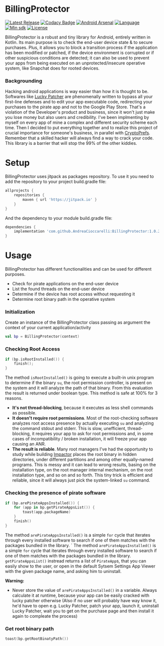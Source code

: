 # BillingProtector
[![Latest Release](https://jitpack.io/v/AndreaCioccarelli/BillingProtector.svg)](https://jitpack.io/#AndreaCioccarelli/BillingProtector)
[![Codacy Badge](https://api.codacy.com/project/badge/Grade/a5bcdb5592d042f1825457fb9fafb778)](https://www.codacy.com/app/cioccarelliandrea01/BillingProtector)
[![Android Arsenal](https://img.shields.io/badge/Android%20Arsenal-BillingProtector-green.svg?style=flat)](https://android-arsenal.com/details/1/7289)
[![Language](https://img.shields.io/badge/language-kotlin-orange.svg)](https://github.com/AndreaCioccarelli/LogKit/blob/master/library/build.gradle)
[![Min sdk](https://img.shields.io/badge/minsdk-14-yellow.svg)](https://github.com/AndreaCioccarelli/LogKit/blob/master/library/build.gradle)
[![License](https://img.shields.io/hexpm/l/plug.svg)](https://github.com/AndreaCioccarelli/BillingProtector/blob/master/LICENSE)

BillingProtector is a robust and tiny library for Android, entirely written in Kotlin. Its main purpose is to check the end-user device state & to secure purchases. 
Plus, it allows you to block a transition process if the application has been modified or patched, if the device environment is corrupted or if other suspicious conditions are detected; it can also be used to prevent your apps from being executed on an unprotected/insecure operative system, like Snapchat does for rooted devices.

### Backgrounding
Hacking android applications is way easier than how it is thought to be. Softwares like [Lucky Patcher](https://www.luckypatchers.com) are phenomenally written to bypass all your first-line defenses and to edit your app executable code, redirecting your purchases to the pirate app and not to the Google Play Store.
That's a violation of the Developer's product and business, since it won't just make you lose money but also users and credibility.
I've been implmenting by myself on every app of mine a complex and different security scheme each time. Then I decided to put everything together and to realize this project of crucial importance for someone's business, in parallel with [CryptoPrefs](https://github.com/AndreaCioccarelli/CryptoPrefs).
Remember that a skilled hacker will always find a way to crack your code. This library is a barrier that will stop the 99% of the other kiddies.

# Setup
BillingProtector uses jitpack as packages repository.
To use it you need to add the repository to your project build.gradle file:
```gradle
allprojects {
    repositories {
        maven { url 'https://jitpack.io' }
    }
}
```
And the dependency to your module build.gradle file:
```gradle
dependencies {
    implementation 'com.github.AndreaCioccarelli:BillingProtector:1.0.2'
}
```

# Usage
BillingProtector has different functionalities and can be used for different purposes.
- Check for pirate applications on the end-user device
- List the found threads on the end-user device
- Determine if the device has root access without requesting it
- Determine root binary path in the operative system

### Initialization
Create an instance of the BillingProtector class passing as argument the context of your current application/activity
```kotlin
val bp = BillingProtector(context)
```

### Checking Root Access
```kotlin
if (bp.isRootInstalled()) {
    finish();
}
```

The method `isRootInstalled()` is going to execute a built-in unix program to determine if the binary `su`, the root permission controller, is present on the system and it will analyze the path of that binary. From this evaluation the result is returned under boolean type.
This method is safe at 100% for 3 reasons.
- **It's not thread-blocking**, because it executes as less shell commands as possible.
- **It doesn't require root permissions**. Most of the root-checking software analyzes root access presence by actually executing `su` and analyzing the command stdout and stderr. This is slow, unefficient, thread-blocking, it requires your app to ask for root permissions and, in some cases of incompatibility / broken installation, it will freeze your app causing an ANR.
- **The result is reliable**. Many root managers I've had the opportunity to study while building [Impactor](https://play.google.com/store/apps/details?id=com.andreacioccarelli.impactor) places the root binary in hidden directories, under different partitions and among other equally-named programs. This is messy and it can lead to wrong results, basing on the installation type, on the root manager internal mechanism, on the root installation type, and so on and so forth. This tiny trick is efficient and reliable, since it will always just pick the system-linked `su` command.


### Checking the presence of pirate software
```kotlin
if (bp.arePirateAppsInstalled()) {
    for (app in bp.getPirateAppsList()) {
        toast(app.packageName)
    }
    finish()
}
```
The method `arePirateAppsInstalled()` is a simple `for` cycle that iterates through every installed software to search if one of them matches with the packages bundled in the library.
´
The method `arePirateAppsInstalled()` is a simple `for` cycle that iterates through every installed software to search if one of them matches with the packages bundled in the library.
`getPirateAppsList()` instread returns a list of `PirateApp`s, that you can easily show to the user, or open in the default Sytsem Settings App Viewer with the given package name, and asking him to uninstall.

**Warning:**
- Never store the value of `arePirateAppsInstalled()` in a variable. Always calculate it at runtime, because your app can be easily cracked with lucky patcher otherwise (Also if no user will probably have way know it, he'd have to open e.g. Lucky Patcher, patch your app, launch it, uninstall Lucky Patcher, wait you to get on the purchase page and then install it again to compleate the process)

### Get root binary path
```kotlin
toast(bp.getRootBinatyPath())
```
